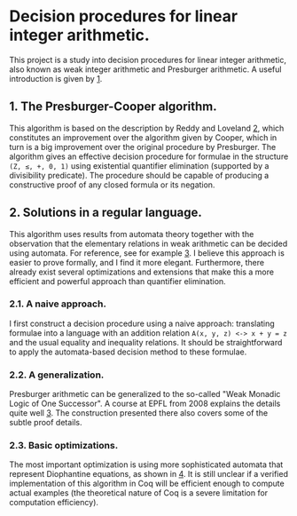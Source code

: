 # Decision procedures for linear integer arithmetic.
This project is a study into decision procedures for linear integer arithmetic, 
also known as weak integer arithmetic and Presburger arithmetic. A useful 
introduction is given by [1].

## 1. The Presburger-Cooper algorithm.
This algorithm is based on the description by Reddy and Loveland [2], which 
constitutes an improvement over the algorithm given by Cooper, which in 
turn is a big improvement over the original procedure by Presburger.
The algorithm gives an effective decision procedure for formulae in the 
structure `(Z, ≤, +, 0, 1)` using existential quantifier elimination (supported 
by a divisibility predicate). The procedure should be capable of producing a 
constructive proof of any closed formula or its negation.

## 2. Solutions in a regular language.
This algorithm uses results from automata theory together with the observation 
that the elementary relations in weak arithmetic can be decided using automata.
For reference, see for example [3]. I believe this approach is easier to prove 
formally, and I find it more elegant. Furthermore, there already exist several 
optimizations and extensions that make this a more efficient and powerful 
approach than quantifier elimination.

### 2.1. A naive approach.
I first construct a decision procedure using a naive approach: translating
formulae into a language with an addition relation `A(x, y, z) <-> x + y = z`
and the usual equality and inequality relations. It should be straightforward to
apply the automata-based decision method to these formulae.

### 2.2. A generalization.
Presburger arithmetic can be generalized to the so-called "Weak Monadic Logic of
One Successor". A course at EPFL from 2008 explains the details quite well [3].
The construction presented there also covers some of the subtle proof details.

### 2.3. Basic optimizations.
The most important optimization is using more sophisticated automata that 
represent Diophantine equations, as shown in [4]. It is still unclear if a 
verified implementation of this algorithm in Coq will be efficient enough to 
compute actual examples (the theoretical nature of Coq is a severe limitation 
for computation efficiency).


[1]: https://dl.acm.org/doi/10.1145/3242953.3242964
[2]: https://dl.acm.org/doi/10.1145/800133.804361
[3]: https://lara.epfl.ch/w/sav08/using_automata_to_decide_ws1s
[4]: https://link.springer.com/chapter/10.1007/3-540-61064-2_27
